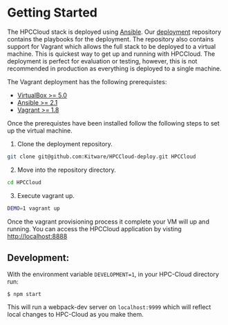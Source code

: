 # Getting Started

The HPCCloud stack is deployed using [Ansible](https://www.ansible.com/). Our [deployment](https://github.com/Kitware/HPCCloud-deploy) repository contains the playbooks for the deployment. The repository also contains support for Vagrant which allows the full stack to be deployed to a virtual machine. This is quickest way to get up and running with HPCCloud. The deployment is perfect for evaluation or testing, however, this is not recommended in production as everything is deployed to a single machine.

The Vagrant deployment has the following prerequistes:

* [VirtualBox  >= 5.0](https://www.virtualbox.org/wiki/Downloads)
* [Ansible  >= 2.1](http://docs.ansible.com/ansible/intro_installation.html)
* [Vagrant >= 1.8](https://www.vagrantup.com/docs/installation/)

Once the prerequistes have been installed follow the following steps to set up the virtual machine.

1. Clone the deployment repository.
```sh
git clone git@github.com:Kitware/HPCCloud-deploy.git HPCCloud
```
2. Move into the repository directory.
```sh
cd HPCCloud
```
3. Execute vagrant up.
```sh
DEMO=1 vagrant up
```

Once the vagrant provisioning process it complete your VM will up and running. You can access the HPCCloud application by visting [http://localhost:8888](http://localhost:8888)

## Development:

With the environment variable `DEVELOPMENT=1`, in your HPC-Cloud directory run:

```
$ npm start
```

This will run a webpack-dev server on `localhost:9999` which will reflect local changes to HPC-Cloud as you make them.
